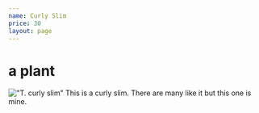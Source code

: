 ```yaml
---
name: Curly Slim
price: 30
layout: page
---
```

# a plant

!["T. curly slim"](/t/IMG_6292.jpg "Curly Slim")
This is a curly slim. There are many like it but this one is mine.
